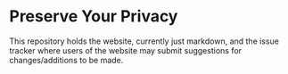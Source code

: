 # Preserve Your Privacy

This repository holds the website, currently just markdown, and the issue tracker where users of the website may submit suggestions for changes/additions to be made.
